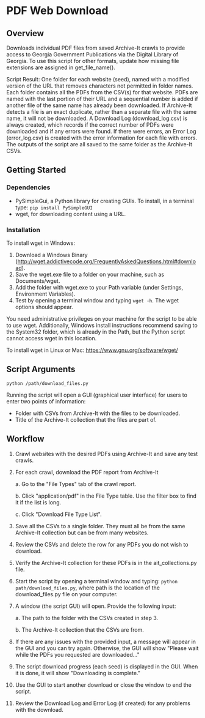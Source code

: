 # PDF Web Download

## Overview

Downloads individual PDF files from saved Archive-It crawls to provide access to Georgia Government Publications via the Digital Library of Georgia.
To use this script for other formats, update how missing file extensions are assigned in get_file_name().

Script Result: 
One folder for each website (seed), named with a modified version of the URL that removes characters not permitted in folder names.
Each folder contains all the PDFs from the CSV(s) for that website. PDFs are named with the last portion of their URL and a sequential number is added if another file of the same name has already been downloaded. If Archive-It detects a file is an exact duplicate, rather than a separate file with the same name, it will not be downloaded.
A Download Log (download_log.csv) is always created, which records if the correct number of PDFs were downloaded and if any errors were found.
If there were errors, an Error Log (error_log.csv) is created with the error information for each file with errors. 
The outputs of the script are all saved to the same folder as the Archive-It CSVs.

## Getting Started

### Dependencies

- PySimpleGui, a Python library for creating GUIs. To install, in a terminal type: `pip install PySimpleGUI`
- wget, for downloading content using a URL. 

### Installation

To install wget in Windows:
1. Download a Windows Binary (<http://wget.addictivecode.org/FrequentlyAskedQuestions.html#download>).
2. Save the wget.exe file to a folder on your machine, such as Documents/wget.
3. Add the folder with wget.exe to your Path variable (under Settings, Environment Variables).
4. Test by opening a terminal window and typing `wget -h`. The wget options should appear.

You need administrative privileges on your machine for the script to be able to use wget. Additionally, Windows install instructions recommend saving to the System32 folder, which is already in the Path, but the Python script cannot access wget in this location.

To install wget in Linux or Mac: <https://www.gnu.org/software/wget/>

## Script Arguments

```python /path/download_files.py```

Running the script will open a GUI (graphical user interface) for users to enter two points of information:
* Folder with CSVs from Archive-It with the files to be downloaded.
* Title of the Archive-It collection that the files are part of.

## Workflow

1. Crawl websites with the desired PDFs using Archive-It and save any test crawls.
   

2. For each crawl, download the PDF report from Archive-It
   
   a. Go to the "File Types" tab of the crawl report.
   
   b. Click "application/pdf" in the File Type table. Use the filter box to find it if the list is long.
   
   c. Click "Download File Type List".
   

3. Save all the CSVs to a single folder. They must all be from the same Archive-It collection but can be from many websites.
   

4. Review the CSVs and delete the row for any PDFs you do not wish to download.
   

5. Verify the Archive-It collection for these PDFs is in the ait_collections.py file.
   

6. Start the script by opening a terminal window and typing: `python path/download_files.py`, where path is the location of the download_files.py file on your computer.
   

7. A window (the script GUI) will open. Provide the following input:
   
   a. The path to the folder with the CSVs created in step 3.
   
   b. The Archive-It collection that the CSVs are from.


8. If there are any issues with the provided input, a message will appear in the GUI and you can try again. Otherwise, the GUI will show "Please wait while the PDFs you requested are downloaded..."


9. The script download progress (each seed) is displayed in the GUI. When it is done, it will show "Downloading is complete."


10. Use the GUI to start another download or close the window to end the script.


11. Review the Download Log and Error Log (if created) for any problems with the download.
